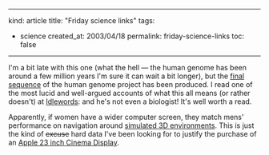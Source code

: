 -----
kind: article
title: "Friday science links"
tags:
- science
created_at: 2003/04/18
permalink: friday-science-links
toc: false
-----

<p>I'm a bit late with this one (what the hell &mdash; the human genome has been around a few million years I'm sure it can wait a bit longer), but the <a href="http://www.newscientist.com/news/news.jsp?id=ns99993621" title="New Scientist: Human Genome Project">final sequence</a> of the human genome project has been produced. I read one of the most lucid and well-argued accounts of what this all means (or rather doesn't) at <a href="http://www.idlewords.com/weblog.04.2003.html#153">Idlewords</a>: and he's not even a biologist! It's well worth a read.</p>

<p>Apparently, if women have a wider computer screen, they match mens' performance on navigation around <a href="http://www.newscientist.com/news/news.jsp?id=ns99993628" title="New Scientist: Women and widescreen">simulated 3D environments</a>. This is just the kind of <del>excuse</del> hard data I've been looking for to justify the purchase of an <a href="http://www.apple.com/displays/acd23/">Apple 23 inch Cinema Display</a>.</p>


